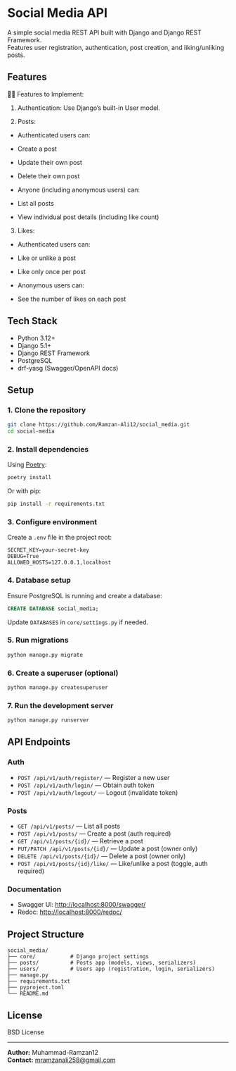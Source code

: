 # Social Media API

A simple social media REST API built with Django and Django REST Framework.  
Features user registration, authentication, post creation, and liking/unliking posts.

## Features
🧑‍💻 Features to Implement:
1. Authentication:
Use Django’s built-in User model.


2. Posts:
- Authenticated users can:


- Create a post


- Update their own post


- Delete their own post


- Anyone (including anonymous users) can:


- List all posts


- View individual post details (including like count)



3. Likes:
- Authenticated users can:


- Like or unlike a post


- Like only once per post


- Anonymous users can:


- See the number of likes on each post


## Tech Stack

- Python 3.12+
- Django 5.1+
- Django REST Framework
- PostgreSQL
- drf-yasg (Swagger/OpenAPI docs)

## Setup

### 1. Clone the repository

```bash
git clone https://github.com/Ramzan-Ali12/social_media.git
cd social-media
```

### 2. Install dependencies

Using [Poetry](https://python-poetry.org/):

```bash
poetry install
```

Or with pip:

```bash
pip install -r requirements.txt
```

### 3. Configure environment

Create a `.env` file in the project root:

```
SECRET_KEY=your-secret-key
DEBUG=True
ALLOWED_HOSTS=127.0.0.1,localhost
```

### 4. Database setup

Ensure PostgreSQL is running and create a database:

```sql
CREATE DATABASE social_media;
```

Update `DATABASES` in `core/settings.py` if needed.

### 5. Run migrations

```bash
python manage.py migrate
```

### 6. Create a superuser (optional)

```bash
python manage.py createsuperuser
```

### 7. Run the development server

```bash
python manage.py runserver
```

## API Endpoints

### Auth

- `POST /api/v1/auth/register/` — Register a new user
- `POST /api/v1/auth/login/` — Obtain auth token
- `POST /api/v1/auth/logout/` — Logout (invalidate token)

### Posts

- `GET /api/v1/posts/` — List all posts
- `POST /api/v1/posts/` — Create a post (auth required)
- `GET /api/v1/posts/{id}/` — Retrieve a post
- `PUT/PATCH /api/v1/posts/{id}/` — Update a post (owner only)
- `DELETE /api/v1/posts/{id}/` — Delete a post (owner only)
- `POST /api/v1/posts/{id}/like/` — Like/unlike a post (toggle, auth required)

### Documentation

- Swagger UI: [http://localhost:8000/swagger/](http://localhost:8000/swagger/)
- Redoc: [http://localhost:8000/redoc/](http://localhost:8000/redoc/)

## Project Structure

```
social_media/
├── core/           # Django project settings
├── posts/          # Posts app (models, views, serializers)
├── users/          # Users app (registration, login, serializers)
├── manage.py
├── requirements.txt
├── pyproject.toml
└── README.md
```

## License

BSD License

---

**Author:** Muhammad-Ramzan12  
**Contact:** mramzanali258@gmail.com
